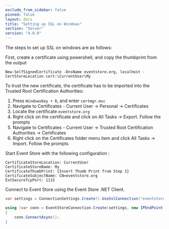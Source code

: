 ```yaml
---
exclude_from_sidebar: false
pinned: false
layout: docs
title: "Setting up SSL on Windows"
section: "Server"
version: "4.0.0"
---
```


The steps to set up SSL on windows are as follows:

First, create a certificate using powershell, and copy the thumbprint from the output

```
New-SelfSignedCertificate -DnsName eventstore.org, localhost -CertStoreLocation cert:\CurrentUser\My
```

To trust the new certificate, the certificate has to be imported into the Trusted Root Certification Authorities:

 1. Press `WindowsKey + R`, and enter `certmgr.msc`  
 2. Navigate to Certificates - Current User -> Personal -> Certificates  
 3. Locate the certificate `eventstore.org`  
 4. Right click on the certificate and click on All Tasks -> Export. Follow the prompts  
 5. Navigate to Certificates - Current User -> Trusted Root Certification Authorities -> Certificates  
 6. Right click on the Certificates folder menu item and click All Tasks -> Import. Follow the prompts  

Start Event Store with the following configuration :

```
CertificateStoreLocation: CurrentUser
CertificateStoreName: My
CertificateThumbPrint: {Insert Thumb Print from Step 1}
CertificateSubjectName: CN=eventstore.org
ExtSecureTcpPort: 1115
```

Connect to Event Store using the Event Store .NET Client.

```csharp
var settings = ConnectionSettings.Create().UseSslConnection("eventstore.org", true);

using (var conn = EventStoreConnection.Create(settings, new IPEndPoint(IPAddress.Loopback, 1115)))
{
	conn.ConnectAsync();
}
```
